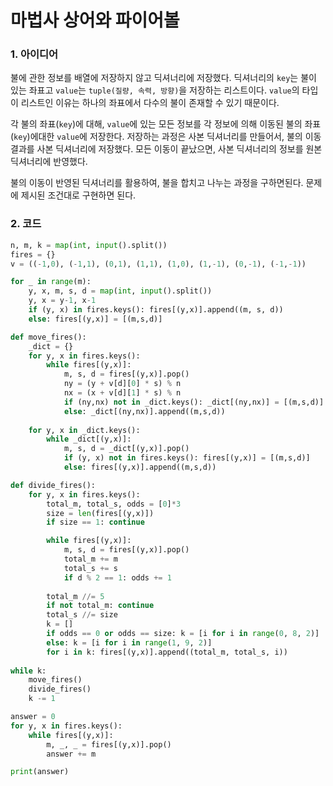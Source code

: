# 마법사 상어와 파이어볼

### 1. 아이디어

불에 관한 정보를 배열에 저장하지 않고 딕셔너리에 저장했다. 딕셔너리의 `key`는 불이 있는 좌표고 `value`는 `tuple(질량, 속력, 방향)`을 저장하는 리스트이다. `value`의 타입이 리스트인 이유는 하나의 좌표에서 다수의 불이 존재할 수 있기 때문이다.

각 불의 좌표(`key`)에 대해, `value`에 있는 모든 정보를 각 정보에 의해 이동된 불의 좌표(`key`)에대한 `value`에 저장한다. 저장하는 과정은 사본 딕셔너리를 만들어서, 불의 이동 결과를 사본 딕셔너리에 저장했다. 모든 이동이 끝났으면, 사본 딕셔너리의 정보를 원본 딕셔너리에 반영했다.

불의 이동이 반영된 딕셔너리를 활용하여, 불을 합치고 나누는 과정을 구하면된다. 문제에 제시된 조건대로 구현하면 된다.

### 2. 코드

```python
n, m, k = map(int, input().split())
fires = {}
v = ((-1,0), (-1,1), (0,1), (1,1), (1,0), (1,-1), (0,-1), (-1,-1))

for _ in range(m):
    y, x, m, s, d = map(int, input().split())
    y, x = y-1, x-1
    if (y, x) in fires.keys(): fires[(y,x)].append((m, s, d))
    else: fires[(y,x)] = [(m,s,d)]

def move_fires():
    _dict = {}
    for y, x in fires.keys():
        while fires[(y,x)]:
            m, s, d = fires[(y,x)].pop()
            ny = (y + v[d][0] * s) % n
            nx = (x + v[d][1] * s) % n
            if (ny,nx) not in _dict.keys(): _dict[(ny,nx)] = [(m,s,d)]
            else: _dict[(ny,nx)].append((m,s,d))
    
    for y, x in _dict.keys():
        while _dict[(y,x)]:
            m, s, d = _dict[(y,x)].pop()
            if (y, x) not in fires.keys(): fires[(y,x)] = [(m,s,d)]
            else: fires[(y,x)].append((m,s,d))

def divide_fires():
    for y, x in fires.keys():
        total_m, total_s, odds = [0]*3
        size = len(fires[(y,x)])
        if size == 1: continue

        while fires[(y,x)]:
            m, s, d = fires[(y,x)].pop()
            total_m += m
            total_s += s
            if d % 2 == 1: odds += 1
        
        total_m //= 5
        if not total_m: continue
        total_s //= size
        k = []
        if odds == 0 or odds == size: k = [i for i in range(0, 8, 2)]       
        else: k = [i for i in range(1, 9, 2)]
        for i in k: fires[(y,x)].append((total_m, total_s, i))
 
while k:
    move_fires()
    divide_fires()
    k -= 1

answer = 0
for y, x in fires.keys():
    while fires[(y,x)]:
        m, _, _ = fires[(y,x)].pop()
        answer += m

print(answer)
```